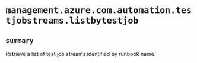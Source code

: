 # `management.azure.com.automation.testjobstreams.listbytestjob`

## `summary`
Retrieve a list of test job streams identified by runbook name.


